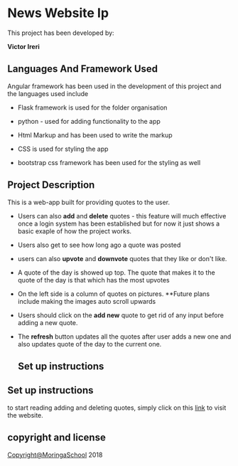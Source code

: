 # **News Website Ip**

This project has been developed by:

**Victor Ireri**

## Languages And Framework Used

Angular framework has been used in the development of this project and the languages used include

-   Flask framework is used for the folder organisation

-   python - used for adding functionality to the app

-   Html Markup and has been used to write the markup

-   CSS is used for styling the app

-   bootstrap css framework has been used for the styling as well

## Project Description

This is a web-app built for providing quotes to the user.

-   Users can also **add** and **delete** quotes - this feature will much effective once a login system has been established but for now it just shows a basic exaple of how the project works.

-   Users also get to see how long ago a quote was posted

-   users can also **upvote** and **downvote** quotes that they like or don't like.

-   A quote of the day is showed up top. The quote that makes it to the quote of the day is that which has the most upvotes

-   On the left side is a column of quotes on pictures. \*\*Future plans include making the images auto scroll upwards

-   Users should click on the **add new** quote to get rid of any input before adding a new quote.

-   The **refresh** button updates all the quotes after user adds a new one and also updates quote of the day to the current one.

    ## Set up instructions

## Set up instructions

to start reading adding and deleting quotes, simply click on this [link](https://irerivikki.github.io/core-ip-1-diary/ "BestLifeQuotes.com") to visit the website.

## copyright and license

[Copyright@MoringaSchool]() 2018
